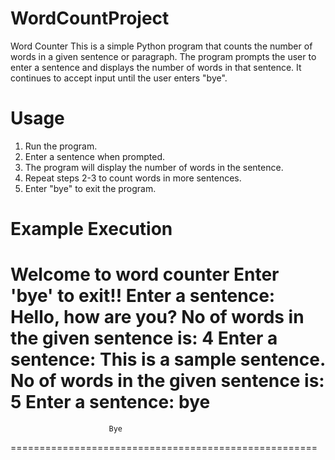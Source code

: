 # WordCountProject
Word Counter
This is a simple Python program that counts the number of words in a given sentence or paragraph. The program prompts the user to enter a sentence and displays the number of words in that sentence. It continues to accept input until the user enters "bye".

# Usage
1. Run the program.
2. Enter a sentence when prompted.
3. The program will display the number of words in the sentence.
4. Repeat steps 2-3 to count words in more sentences.
5. Enter "bye" to exit the program.

# Example Execution 
Welcome to word counter
Enter 'bye' to exit!!
Enter a sentence: Hello, how are you?
No of words in the given sentence is: 4
Enter a sentence: This is a sample sentence.
No of words in the given sentence is: 5
Enter a sentence: bye
=====================================================
                          Bye                      
=====================================================
